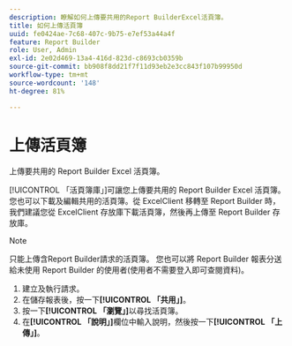 ```yaml
---
description: 瞭解如何上傳要共用的Report BuilderExcel活頁簿。
title: 如何上傳活頁簿
uuid: fe0424ae-7c68-407c-9b75-e7ef53a44a4f
feature: Report Builder
role: User, Admin
exl-id: 2e02d469-13a4-416d-823d-c8693cb0359b
source-git-commit: bb908f8dd21f7f11d93eb2e3cc843f107b99950d
workflow-type: tm+mt
source-wordcount: '148'
ht-degree: 81%

---
```


# 上傳活頁簿

上傳要共用的 Report Builder Excel 活頁簿。

[!UICONTROL 「活頁簿庫」]可讓您上傳要共用的 Report Builder Excel 活頁簿。您也可以下載及編輯共用的活頁簿。從 ExcelClient 移轉至 Report Builder 時，我們建議您從 ExcelClient 存放庫下載活頁簿，然後再上傳至 Report Builder 存放庫。

>[!NOTE]
>
>只能上傳含Report Builder請求的活頁簿。 您也可以將 Report Builder 報表分送給未使用 Report Builder 的使用者(使用者不需要登入即可查閱資料)。

1. 建立及執行請求。
1. 在儲存報表後，按一下&#x200B;**[!UICONTROL 「共用」]**。
1. 按一下&#x200B;**[!UICONTROL 「瀏覽」]**&#x200B;以尋找活頁簿。
1. 在&#x200B;**[!UICONTROL 「說明」]**&#x200B;欄位中輸入說明，然後按一下&#x200B;**[!UICONTROL 「上傳」]**。
